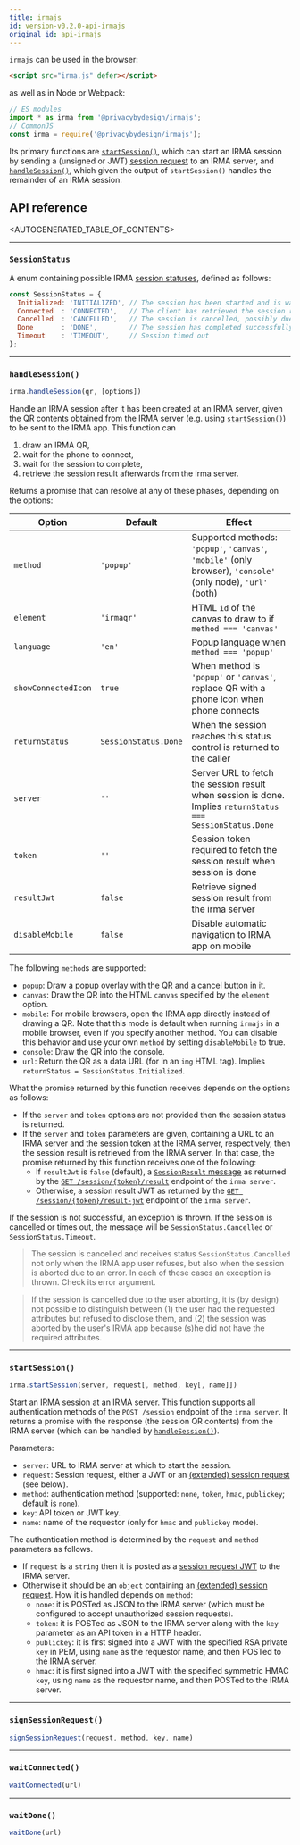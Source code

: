 ```yaml
---
title: irmajs
id: version-v0.2.0-api-irmajs
original_id: api-irmajs
---
```


`irmajs` can be used in the browser:
```html
<script src="irma.js" defer></script>
```
as well as in Node or Webpack:
```js
// ES modules
import * as irma from '@privacybydesign/irmajs';
// CommonJS
const irma = require('@privacybydesign/irmajs');
```

Its primary functions are [`startSession()`](#startsession), which can start an IRMA session by sending a (unsigned or JWT) [session request](session-requests.md) to an IRMA server, and [`handleSession()`](#handlesession), which given the output of `startSession()` handles the remainder of an IRMA session.

## API reference

<AUTOGENERATED_TABLE_OF_CONTENTS>

---

### `SessionStatus`
A enum containing possible IRMA [session statuses](https://godoc.org/github.com/privacybydesign/irmago/server#Status), defined as follows:

```js
const SessionStatus = {
  Initialized: 'INITIALIZED', // The session has been started and is waiting for the client to connect (scan the QR)
  Connected  : 'CONNECTED',   // The client has retrieved the session request, we wait for its response
  Cancelled  : 'CANCELLED',   // The session is cancelled, possibly due to an error
  Done       : 'DONE',        // The session has completed successfully
  Timeout    : 'TIMEOUT',     // Session timed out
};
```

---

### `handleSession()`

```js
irma.handleSession(qr, [options])
```
Handle an IRMA session after it has been created at an IRMA server, given the QR contents obtained from the IRMA server (e.g. using [`startSession()`](#startsession)) to be sent to the IRMA app. This function can
1. draw an IRMA QR, 
2. wait for the phone to connect, 
3. wait for the session to complete, 
4. retrieve the session result afterwards from the irma server.

Returns a promise that can resolve at any of these phases, depending on the options:

| Option | Default | Effect |
|---|---|---|
| `method` | `'popup'` | Supported methods: `'popup'`, `'canvas'`, `'mobile'` (only browser), `'console'` (only node), `'url'` (both) |
| `element` | `'irmaqr'` | HTML `id` of the canvas to draw to if `method === 'canvas'` |
| `language` | `'en'` | Popup language when `method === 'popup'` |
| `showConnectedIcon` |  `true` | When method is `'popup'` or `'canvas'`, replace QR with a phone icon when phone connects |
| `returnStatus` |  `SessionStatus.Done` | When the session reaches this status control is returned to the caller |
| `server` | `''` | Server URL to fetch the session result when session is done. Implies `returnStatus === SessionStatus.Done` |
| `token` | `''` | Session token required to fetch the session result when session is done |
| `resultJwt` |  `false` | Retrieve signed session result from the irma server |
| `disableMobile` | `false` | Disable automatic navigation to IRMA app on mobile |

The following `method`s are supported:
* `popup`: Draw a popup overlay with the QR and a cancel button in it.
* `canvas`: Draw the QR into the HTML `canvas` specified by the `element` option.
* `mobile`: For mobile browsers, open the IRMA app directly instead of drawing a QR. Note that this mode is default when running `irmajs` in a mobile browser, even if you specify another method. You can disable this behavior and use your own `method` by setting `disableMobile` to true.
* `console`: Draw the QR into the console.
* `url`: Return the QR as a data URL (for in an `img` HTML tag). Implies `returnStatus = SessionStatus.Initialized`.

What the promise returned by this function receives depends on the options as follows:
* If the `server` and `token` options are not provided then the session status is returned.
* If the `server` and `token` parameters are given, containing a URL to an IRMA server and the session token at the IRMA server, respectively, then the session result is retrieved from the IRMA server. In that case, the promise returned by this function receives one of the following:
   * If `resultJwt` is `false` (default), a [`SessionResult` message](https://godoc.org/github.com/privacybydesign/irmago/server#SessionResult) as returned by the [`GET /session/{token}/result`](api-irma-server.md#get-session-token-result) endpoint of the `irma server`. 
   * Otherwise, a session result JWT as returned by the [`GET /session/{token}/result-jwt`](api-irma-server.md#get-session-token-result-jwt) endpoint of the `irma server`.

If the session is not successful, an exception is thrown. If the session is cancelled or times out, the message will be `SessionStatus.Cancelled` or `SessionStatus.Timeout`.

> The session is cancelled and receives status `SessionStatus.Cancelled` not only when the IRMA app user refuses, but also when the session is aborted due to an error. In each of these cases an exception is thrown. Check its error argument.

> If the session is cancelled due to the user aborting, it is (by design) not possible to distinguish between (1) the user had the requested attributes but refused to disclose them, and (2) the session was aborted by the user's IRMA app because (s)he did not have the required attributes.

---

### `startSession()`

```js
irma.startSession(server, request[, method, key[, name]])
```

Start an IRMA session at an IRMA server. This function supports all authentication methods of the `POST /session` endpoint of the `irma server`. It returns a promise with the response (the session QR contents) from the IRMA server (which can be handled by [`handleSession()`](#handlesession)).

 Parameters:
 * `server`: URL to IRMA server at which to start the session.
 * `request`: Session request, either a JWT or an [(extended) session request](session-requests.md) (see below).
 * `method`: authentication method (supported: `none`, `token`, `hmac`, `publickey`; default is `none`).
 * `key`: API token or JWT key.
 * `name`: name of the requestor (only for `hmac` and `publickey` mode).

The authentication method is determined by the `request` and `method` parameters as follows.
* If `request` is a `string` then it is posted as a [session request JWT](session-requests.md#jwts-signed-session-requests) to the IRMA server.
* Otherwise it should be an `object` containing an [(extended) session request](session-requests.md). How it is handled depends on `method`:
  * `none`: it is POSTed as JSON to the IRMA server (which must be configured to accept unauthorized session requests).
  * `token`: it is POSTed as JSON to the IRMA server along with the `key` parameter as an API token in a HTTP header.
  * `publickey`: it is first signed into a JWT with the specified RSA private `key` in PEM, using `name` as the requestor name, and then POSTed to the IRMA server.
  * `hmac`: it is first signed into a JWT with the specified symmetric HMAC `key`, using `name` as the requestor name, and then POSTed to the IRMA server.

---

### `signSessionRequest()`
```js
signSessionRequest(request, method, key, name)
```

---

### `waitConnected()`
```js
waitConnected(url)
```

---

### `waitDone()`
```js
waitDone(url)
```
